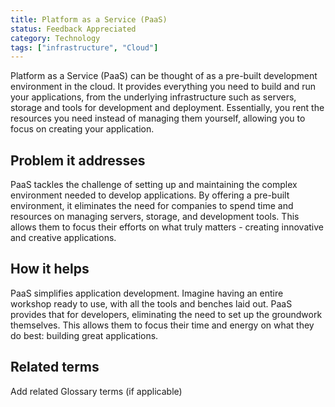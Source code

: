 ```yaml
---
title: Platform as a Service (PaaS) 
status: Feedback Appreciated
category: Technology
tags: ["infrastructure", "Cloud"]
---
```


Platform as a Service (PaaS) can be thought of as a pre-built development environment in the cloud. 
It provides everything you need to build and run your applications, from the underlying infrastructure 
such as servers, storage and tools for development and deployment. Essentially, you rent the resources you need instead 
of managing them yourself, allowing you to focus on creating your application.



## Problem it addresses

PaaS tackles the challenge of setting up and maintaining the complex environment needed to develop applications. 
By offering a pre-built environment, it eliminates the need for companies to spend time and resources on managing servers,
storage, and development tools. This allows them to focus their efforts on what truly matters - creating innovative and 
creative applications.
 

## How it helps

PaaS simplifies application development. Imagine having an entire workshop ready to use, with all the tools and 
benches laid out. PaaS provides that for developers, eliminating the need to set up the groundwork themselves. 
This allows them to focus their time and energy on what they do best: building great applications.



## Related terms

Add related Glossary terms (if applicable)
